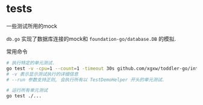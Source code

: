 # tests

一些测试所用的mock

`db.go` 实现了数据库连接的mock和 `foundation-go/database.DB` 的模拟.

常用命令
```Bash
# 执行特定的单元测试.
go test -v -cpu=1 --count=1 -timeout 30s github.com/xgxw/toddler-go/internal/helpers --run TestDemoHelper
# -v 表示显示测试执行的详细信息
# --run 参数支持正则, 会执行所有以 TestDemoHelper 开头的单元测试. 

# 运行所有单元测试
go test ./...
```
